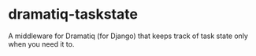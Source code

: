 # dramatiq-taskstate
A middleware for Dramatiq (for Django) that keeps track of task state only when you need it to.
